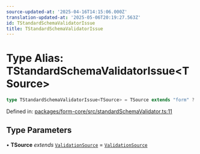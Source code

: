 ```yaml
---
source-updated-at: '2025-04-16T14:15:06.000Z'
translation-updated-at: '2025-05-06T20:19:27.563Z'
id: TStandardSchemaValidatorIssue
title: TStandardSchemaValidatorIssue
---
```


<!-- DO NOT EDIT: this page is autogenerated from the type comments -->

# Type Alias: TStandardSchemaValidatorIssue\<TSource\>

```ts
type TStandardSchemaValidatorIssue<TSource> = TSource extends "form" ? object : TSource extends "field" ? StandardSchemaV1Issue[] : never;
```

Defined in: [packages/form-core/src/standardSchemaValidator.ts:11](https://github.com/TanStack/form/blob/main/packages/form-core/src/standardSchemaValidator.ts#L11)

## Type Parameters

• **TSource** *extends* [`ValidationSource`](validationsource.md) = [`ValidationSource`](validationsource.md)
